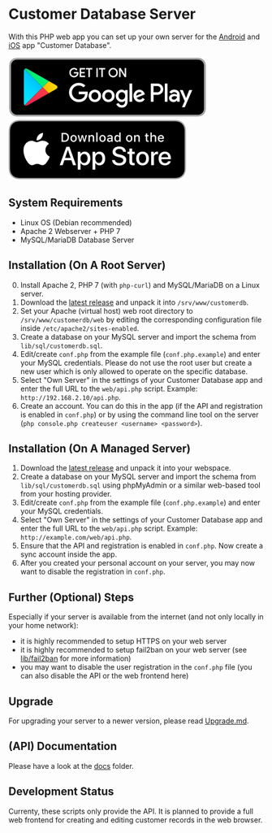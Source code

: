 # Customer Database Server
With this PHP web app you can set up your own server for the [Android](https://github.com/schorschii/customerdb-android) and [iOS](https://github.com/schorschii/customerdb-ios) app "Customer Database".

[![Play Store](web/frontend/img/play-store-badge.svg)](https://play.google.com/store/apps/details?id=de.georgsieber.customerdb)
[![App Store](web/frontend/img/app-store-badge.svg)](https://apps.apple.com/us/app/customer-database/id1496659447)

## System Requirements
- Linux OS (Debian recommended)
- Apache 2 Webserver + PHP 7
- MySQL/MariaDB Database Server

## Installation (On A Root Server)
0. Install Apache 2, PHP 7 (with `php-curl`) and MySQL/MariaDB on a Linux server.
1. Download the [latest release](https://github.com/schorschii/customerdb-server/releases) and unpack it into `/srv/www/customerdb`.
2. Set your Apache (virtual host) web root directory to `/srv/www/customerdb/web` by editing the corresponding configuration file inside `/etc/apache2/sites-enabled`.
3. Create a database on your MySQL server and import the schema from `lib/sql/customerdb.sql`.
4. Edit/create `conf.php` from the example file (`conf.php.example`) and enter your MySQL credentials. Please do not use the root user but create a new user which is only allowed to operate on the specific database.
5. Select "Own Server" in the settings of your Customer Database app and enter the full URL to the `web/api.php` script. Example: `http://192.168.2.10/api.php`.
6. Create an account. You can do this in the app (if the API and registration is enabled in `conf.php`) or by using the command line tool on the server (`php console.php createuser <username> <password>`).

## Installation (On A Managed Server)
1. Download the [latest release](https://github.com/schorschii/customerdb-server/releases) and unpack it into your webspace.
2. Create a database on your MySQL server and import the schema from `lib/sql/customerdb.sql` using phpMyAdmin or a similar web-based tool from your hosting provider.
3. Edit/create `conf.php` from the example file (`conf.php.example`) and enter your MySQL credentials.
4. Select "Own Server" in the settings of your Customer Database app and enter the full URL to the `web/api.php` script. Example: `http://example.com/web/api.php`.
5. Ensure that the API and registration is enabled in `conf.php`. Now create a sync account inside the app.
6. After you created your personal account on your server, you may now want to disable the registration in `conf.php`.

## Further (Optional) Steps
Especially if your server is available from the internet (and not only locally in your home network):
- it is highly recommended to setup HTTPS on your web server
- it is highly recommended to setup fail2ban on your web server (see [lib/fail2ban](lib/fail2ban/README.md) for more information)
- you may want to disable the user registration in the `conf.php` file (you can also disable the API or the web frontend here)

## Upgrade
For upgrading your server to a newer version, please read [Upgrade.md](docs/Upgrade.md).

## (API) Documentation
Please have a look at the [docs](docs/README.md) folder.

## Development Status
Currenty, these scripts only provide the API. It is planned to provide a full web frontend for creating and editing customer records in the web browser.
